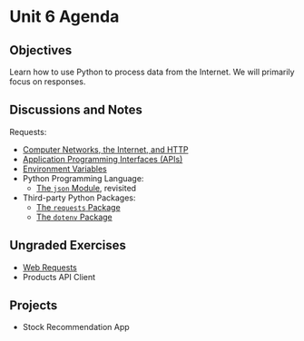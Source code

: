 # Unit 6 Agenda




## Objectives

Learn how to use Python to process data from the Internet. We will primarily focus on  responses.

## Discussions and Notes

Requests:

  + [Computer Networks, the Internet, and HTTP](/notes/networks/notes.md)
  + [Application Programming Interfaces (APIs)](/notes/software/apis.md)
  + [Environment Variables](/notes/software/environment-variables.md)
  + Python Programming Language:
     + [The `json` Module](/notes/programming-languages/python/modules/json.md), revisited
  + Third-party Python Packages:
     + [The `requests` Package](/notes/programming-languages/python/packages/requests.md)
     + [The `dotenv` Package](/notes/programming-languages/python/packages/dotenv.md)

## Ungraded Exercises

  + [Web Requests](/exercises/web-requests/exercise.md)
  + Products API Client

## Projects

  + Stock Recommendation App
